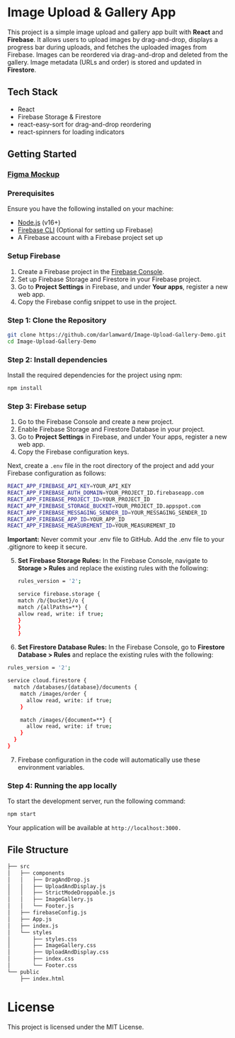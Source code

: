 # Image Upload & Gallery App

This project is a simple image upload and gallery app built with **React** and **Firebase**. It allows users to upload images by drag-and-drop, displays a progress bar during uploads, and fetches the uploaded images from Firebase. Images can be reordered via drag-and-drop and deleted from the gallery. Image metadata (URLs and order) is stored and updated in **Firestore**.

## Tech Stack

- React
- Firebase Storage & Firestore
- react-easy-sort for drag-and-drop reordering
- react-spinners for loading indicators

## Getting Started

### [Figma Mockup](https://www.figma.com/design/q8h0MoQ4tel21E818GGPtt/Upload-Demo?node-id=0-1&t=yRNoP2OUyYcT0AzV-1)

### Prerequisites

Ensure you have the following installed on your machine:

- [Node.js](https://nodejs.org/en/download/) (v16+)
- [Firebase CLI](https://firebase.google.com/docs/cli) (Optional for setting up Firebase)
- A Firebase account with a Firebase project set up

### Setup Firebase

1. Create a Firebase project in the [Firebase Console](https://console.firebase.google.com/).
2. Set up Firebase Storage and Firestore in your Firebase project.
3. Go to **Project Settings** in Firebase, and under **Your apps**, register a new web app.
4. Copy the Firebase config snippet to use in the project.

### Step 1: Clone the Repository

```bash
git clone https://github.com/darlamward/Image-Upload-Gallery-Demo.git
cd Image-Upload-Gallery-Demo
```

###  Step 2: Install dependencies

Install the required dependencies for the project using npm:
```bash
npm install
```

### Step 3: Firebase setup

1. Go to the Firebase Console and create a new project.
2. Enable Firebase Storage and Firestore Database in your project.
3. Go to **Project Settings** in Firebase, and under Your apps, register a new web app.
4. Copy the Firebase configuration keys.

  Next, create a ```.env``` file in the root directory of the project and add your Firebase configuration as follows:
  ```bash
  REACT_APP_FIREBASE_API_KEY=YOUR_API_KEY
  REACT_APP_FIREBASE_AUTH_DOMAIN=YOUR_PROJECT_ID.firebaseapp.com
  REACT_APP_FIREBASE_PROJECT_ID=YOUR_PROJECT_ID
  REACT_APP_FIREBASE_STORAGE_BUCKET=YOUR_PROJECT_ID.appspot.com
  REACT_APP_FIREBASE_MESSAGING_SENDER_ID=YOUR_MESSAGING_SENDER_ID
  REACT_APP_FIREBASE_APP_ID=YOUR_APP_ID
  REACT_APP_FIREBASE_MEASUREMENT_ID=YOUR_MEASUREMENT_ID
  ```
  **Important:** Never commit your .env file to GitHub. Add the .env file to your .gitignore to keep it secure.

5. **Set Firebase Storage Rules:** In the Firebase Console, navigate to **Storage > Rules** and replace the existing rules with the following:
   ```bash
   rules_version = '2';
   
   service firebase.storage {
   match /b/{bucket}/o {
   match /{allPaths=**} {
   allow read, write: if true;
   }
   }
   }
   ```
   
6. **Set Firestore Database Rules:** In the Firebase Console, go to **Firestore Database > Rules** and replace the existing rules with the following:
  ```bash
  rules_version = '2';
  
  service cloud.firestore {
    match /databases/{database}/documents {
      match /images/order {
        allow read, write: if true;
      }
  
      match /images/{document=**} {
        allow read, write: if true;
      }
    }
  }
  ```
7. Firebase configuration in the code will automatically use these environment variables.

### Step 4: Running the app locally

To start the development server, run the following command:
```bash
npm start
```
Your application will be available at ```http://localhost:3000.```

## File Structure
```bash
├── src
│   ├── components
│   │   ├── DragAndDrop.js
│   │   ├── UploadAndDisplay.js
│   │   ├── StrictModeDroppable.js
│   │   ├── ImageGallery.js
│   │   └── Footer.js
│   ├── firebaseConfig.js
│   ├── App.js
│   ├── index.js
│   └── styles
│       ├── styles.css
│       ├── ImageGallery.css
│       ├── UploadAndDisplay.css
│       ├── index.css
│       └── Footer.css
└── public
    ├── index.html
```
# License

This project is licensed under the MIT License.

